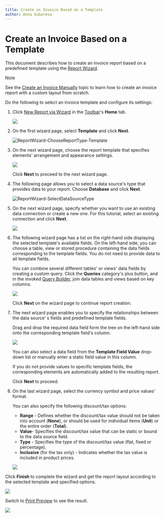 ```yaml
---
title: Create an Invoice Based on a Template
author: Anna Gubareva
---
```

# Create an Invoice Based on a Template

This document describes how to create an invoice report based on a predefined template using the [Report Wizard](../report-designer-tools/report-wizard.md).

> [!Note]
> See the [Create an Invoice Manually](create-an-invoice-manually.md) topic to learn how to create an invoice report with a custom layout from scratch.

Do the following to select an invoice template and configure its settings:

1. Click [New Report via Wizard](../add-new-reports.md) in the [Toolbar](../report-designer-tools/toolbar.md)'s **Home** tab.

    ![](../../../../images/eurd-win-press-new-report-via-wizard.png)

2. On the first wizard page, select **Template** and click **Next**.
	
	![ReportWizard-ChooseReportType-Template](../../../../images/eurd-ReportWizard-ChooseReportType-Template.png)

3. On the next wizard page, choose the report template that specifies elements' arrangement and appearance settings.
	
	![](../../../../images/eurd-win-invoice-wizard-select-template.png)
	
	Click **Next** to proceed to the next wizard page.

4. The following page allows you to select a data source's type that provides data to your report. Choose **Database** and click **Next**.
	
	![ReportWizard-SelectDataSourceType](../../../../images/eurd-ReportWizard-SelectDataSourceType.png)

5. On the next wizard page, specify whether you want to use an existing data connection or create a new one. For this tutorial, select an existing connection and click **Next**.
	
	![](../../../../images/eurd-win-invoice-wizard-select-data-connection.png)

6. The following wizard page has a list on the right-hand side displaying the selected template's available fields. On the left-hand side, you can choose a table, view or stored procedure containing the data fields corresponding to the template fields. You do not need to provide data to all template fields.
	
	You can combine several different tables' or views' data fields by creating a custom query. Click the **Queries** category's plus button, and in the invoked [Query Builder](../report-designer-tools/query-builder.md), join data tables and views based on key columns.
	
	![](../../../../images/eurd-win-invoice-wizard-create-query.png)
	
	Click **Next** on the wizard page to continue report creation.

7. The next wizard page enables you to specify the relationships between the data source' s fields and predefined template fields.
	
	Drag and drop the required data field form the tree on the left-hand side onto the corresponding template field's column.
	
	![](../../../../images/eurd-win-invoice-wizard-map-fields.png)
	
	You can also select a data field from the **Template Field Value** drop-down list or manually enter a static field value in this column.
	
	If you do not provide values to specific template fields, the corresponding elements are automatically added to the resulting report.
	
	Click **Next** to proceed.

8. On the last wizard page, select the currency symbol and price values' format.
	
	You can also specify the following discount/tax options:
	
	* **Range** - Defines whether the discount/tax value should not be taken into account (**None**), or should be used for individual items (**Unit**) or the entire order (**Total**).
	* **Value**- Specifies the discount/tax value that can be static or bound to the data source field.
	* **Type** - Specifies the type of the discount/tax value (flat, fixed or percentage).
	* **Inclusive** (for the tax only) - Indicates whether the tax value is included in product prices.
	
	![](../../../../images/eurd-win-invoice-wizard-specify-template-options.png)

Click **Finish** to complete the wizard and get the report layout according to the selected template and specified options.

![](../../../../images/eurd-win-invoice-wizard-result-layout.png)

Switch to [Print Preview](../preview-print-and-export-reports.md) to see the result.

![](../../../../images/eurd-win-invoice-wizard-result-in-preview.png)